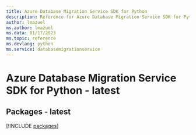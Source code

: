```yaml
---
title: Azure Database Migration Service SDK for Python
description: Reference for Azure Database Migration Service SDK for Python
author: lmazuel
ms.author: lmazuel
ms.data: 01/17/2023
ms.topic: reference
ms.devlang: python
ms.service: databasemigrationservice
---
```

# Azure Database Migration Service SDK for Python - latest
## Packages - latest
[!INCLUDE [packages](database-migration-service-index.md)]